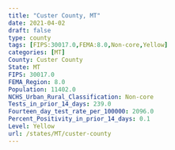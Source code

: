 ```yaml
---
title: "Custer County, MT"
date: 2021-04-02
draft: false
type: county
tags: [FIPS:30017.0,FEMA:8.0,Non-core,Yellow]
categories: [MT]
County: Custer County
State: MT
FIPS: 30017.0
FEMA_Region: 8.0
Population: 11402.0
NCHS_Urban_Rural_Classification: Non-core
Tests_in_prior_14_days: 239.0
Fourteen_day_test_rate_per_100000: 2096.0
Percent_Positivity_in_prior_14_days: 0.1
Level: Yellow
url: /states/MT/custer-county
---
```



